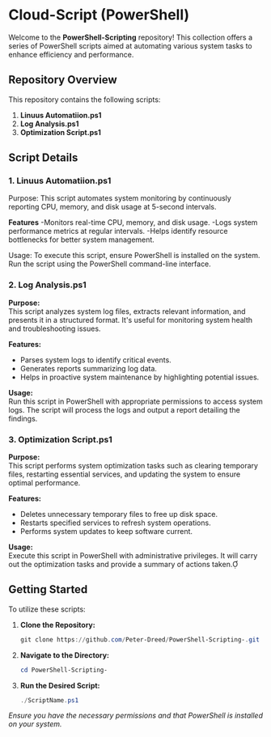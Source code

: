 # Cloud-Script (PowerShell)
Welcome to the **PowerShell-Scripting** repository! This collection offers a series of PowerShell scripts aimed at automating various system tasks to enhance efficiency and performance.

## Repository Overview

This repository contains the following scripts:

1. **Linuus Automatiion.ps1**
2. **Log Analysis.ps1**
3. **Optimization Script.ps1**

## Script Details

### 1. Linuus Automatiion.ps1

Purpose:
This script automates system monitoring by continuously reporting CPU, memory, and disk usage at 5-second intervals.

**Features**
-Monitors real-time CPU, memory, and disk usage.
-Logs system performance metrics at regular intervals.
-Helps identify resource bottlenecks for better system management.

Usage:
To execute this script, ensure PowerShell is installed on the system. Run the script using the PowerShell command-line interface.

### 2. Log Analysis.ps1

**Purpose:**  
This script analyzes system log files, extracts relevant information, and presents it in a structured format. It's useful for monitoring system health and troubleshooting issues.

**Features:**
- Parses system logs to identify critical events.
- Generates reports summarizing log data.
- Helps in proactive system maintenance by highlighting potential issues.

**Usage:**  
Run this script in PowerShell with appropriate permissions to access system logs. The script will process the logs and output a report detailing the findings.

### 3. Optimization Script.ps1

**Purpose:**  
This script performs system optimization tasks such as clearing temporary files, restarting essential services, and updating the system to ensure optimal performance.

**Features:**
- Deletes unnecessary temporary files to free up disk space.
- Restarts specified services to refresh system operations.
- Performs system updates to keep software current.

**Usage:**  
Execute this script in PowerShell with administrative privileges. It will carry out the optimization tasks and provide a summary of actions taken.

## Getting Started

To utilize these scripts:

1. **Clone the Repository:**
   ```PowerShell
   git clone https://github.com/Peter-Dreed/PowerShell-Scripting-.git
   ```
2. **Navigate to the Directory:**
   ```PowerShell
   cd PowerShell-Scripting-
   ```
3. **Run the Desired Script:**
   ```PowerShell
   ./ScriptName.ps1
   ```

*Ensure you have the necessary permissions and that PowerShell is installed on your system.*

